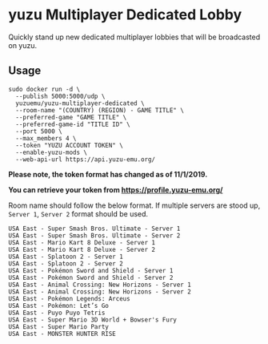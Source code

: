 # yuzu Multiplayer Dedicated Lobby

Quickly stand up new dedicated multiplayer lobbies that will be broadcasted on yuzu.

## Usage
```
sudo docker run -d \
  --publish 5000:5000/udp \
  yuzuemu/yuzu-multiplayer-dedicated \
  --room-name "(COUNTRY) (REGION) - GAME TITLE" \
  --preferred-game "GAME TITLE" \
  --preferred-game-id "TITLE ID" \
  --port 5000 \
  --max_members 4 \
  --token "YUZU ACCOUNT TOKEN" \
  --enable-yuzu-mods \
  --web-api-url https://api.yuzu-emu.org/
```

**Please note, the token format has changed as of 11/1/2019.**

**You can retrieve your token from https://profile.yuzu-emu.org/**

Room name should follow the below format.
If multiple servers are stood up, `Server 1`, `Server 2` format should be used.
```
USA East - Super Smash Bros. Ultimate - Server 1
USA East - Super Smash Bros. Ultimate - Server 2
USA East - Mario Kart 8 Deluxe - Server 1
USA East - Mario Kart 8 Deluxe - Server 2
USA East - Splatoon 2 - Server 1
USA East - Splatoon 2 - Server 2
USA East - Pokémon Sword and Shield - Server 1
USA East - Pokémon Sword and Shield - Server 2
USA East - Animal Crossing: New Horizons - Server 1
USA East - Animal Crossing: New Horizons - Server 2
USA East - Pokémon Legends: Arceus
USA East - Pokémon: Let’s Go
USA East - Puyo Puyo Tetris
USA East - Super Mario 3D World + Bowser's Fury
USA East - Super Mario Party
USA East - MONSTER HUNTER RISE
```
